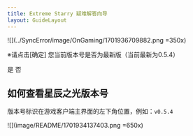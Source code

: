 ```yaml
---
title: Extreme Starry 疑难解答向导
layout: GuideLayout
---
```


![](../SyncError/image/OnGaming/1701936709882.png =350x)

※请点击[确定]
您当前版本号是否为最新版（当前最新为0.5.4）

<GuideButton to="/FAQ/Problem/Dialog/FatalError/Yes">是</GuideButton>
<GuideButton to="/FAQ/Problem/Dialog/FatalError/No">否</GuideButton>

## 如何查看星辰之光版本号

版本号标识在游戏客户端主界面的左下角位置，例如：`v0.5.4`

![](image/README/1701934137403.png =650x)
